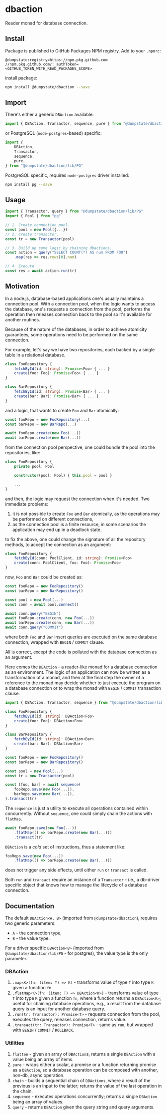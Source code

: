 # dbaction

Reader monad for database connection.

## Install

Package is published to GitHub Packages NPM registry. Add to your `.npmrc`:

```
@dumpstate:registry=https://npm.pkg.github.com
//npm.pkg.github.com/:_authToken=<GITHUB_TOKEN_WITH_READ_PACKAGES_SCOPE>
```

install package:

```sh
npm install @dumpstate/dbaction --save
```

## Import

There's either a generic `DBAction` available:

```ts
import { DBAction, Transactor, sequence, pure } from "@dumpstate/dbaction"
```

or PostgreSQL (`node-postgres`-based) specific:

```ts
import {
	DBAction,
	Transactor,
	sequence,
	pure,
} from "@dumpstate/dbaction/lib/PG"
```

PostgreSQL specific, requires `node-postgres` driver installed:

```sh
npm install pg --save
```

## Usage

```ts
import { Transactor, query } from "@dumpstate/dbaction/lib/PG"
import { Pool } from "pg"

// 1. Create connection pool.
const pool = new Pool({...})
// 2. Create transactor.
const tr = new Transactor(pool)

// 3. Build up some logic by chaining dbactions.
const action = query("SELECT COUNT(*) AS num FROM FOO")
    .map(res => res.rows[0].num)

// 4. Execute.
const res = await action.run(tr)
```

## Motivation

In a node.js, database-based applications one's usually maintains a connection pool. With a connection pool, when the logic wants to access the database, one's requests a connection from the pool, performs the operation then releases connection back to the pool so it's available for another routines.

Because of the nature of the databases, in order to achieve atomicity guarantees, some operations need to be performed on the same connection.

For example, let's say we have two repositories, each backed by a single table in a relational database.

```ts
class FooRepository {
    fetchById(id: string): Promise<Foo> { ... }
    create(foo: Foo): Promise<Foo> { ... }
}

class BarRepository {
    fetchById(id: string): Promise<Bar> { ... }
    create(bar: Bar): Promise<Bar> { ... }
}
```

and a logic, that wants to create `Foo` and `Bar` atomically:

```ts
const fooRepo = new FooRepository(...)
const barRepo = new BarRepo(...)

await fooRepo.create(new Foo(...))
await barRepo.create(new Bar(...))
```

from the connection pool perspective, one could bundle the pool into the repositories, like:

```ts
class FooRepository {
    private pool: Pool

    constructor(pool: Pool) { this.pool = pool }

    ...
}
```

and then, the logic may request the connection when it's needed. Two immediate problems:

1. it is not possible to create `Foo` and `Bar` atomically, as the operations may be performed on different connections,
2. as the connection pool is a finite resource, in some scenarios the application may end up in a deadlock state.

to fix the above, one could change the signature of all the repository methods, to accept the connection as an argument:

```ts
class FooRepository {
	fetchById(conn: PoolClient, id: string): Promise<Foo>
	create(conn: PoolClient, foo: Foo): Promise<Foo>
}
```

now, `Foo` and `Bar` could be created as:

```ts
const fooRepo = new FooRepository()
const barRepo = new BarRepository()

const pool = new Pool(...)
const conn = await pool.connect()

await conn.query("BEGIN")
await fooRepo.create(conn, new Foo(...))
await barRepo.create(conn, new Bar(...))
await conn.query("COMMIT")
```

where both `Foo` and `Bar` insert queries are executed on the same database connection, wrapped with `BEGIN` / `COMMIT` clause.

All is correct, except the code is polluted with the database connection as an argument.

Here comes the `DBAction` - a reader-like monad for a database connection as an environment. The logic of an application can now be written as a transformation of a monad, and then at the final step the owner of a reference to the monad may decide whether to just execute the program on a database connection or to wrap the monad with `BEGIN` / `COMMIT` transaction clause.

```ts
import { DBAction, Transactor, sequence } from "@dumpstate/dbaction/lib/PG"

class FooRepository {
    fetchById(id: string): DBAction<Foo>
    create(foo: Foo): DBAction<Foo>
}

class BarRepository {
    fetchById(id: string): DBAction<Bar>
    create(bar: Bar): DBAction<Bar>
}

const fooRepo = new FooRepository()
const barRepo = new BarRepository()

const pool = new Pool(...)
const tr = new Transactor(pool)

const [foo, bar] = await sequence(
    fooRepo.save(new Foo(...)),
    barRepo.save(new Bar(...)),
).transact(tr)
```

The `sequence` is just a utility to execute all operations contained within concurrently. Without `sequence`, one could simply chain the actions with `flatMap`.

```ts
await fooRepo.save(new Foo(...))
    .flatMap(() => barRepo.create(new Bar(...)))
    .transact(tr)
```

`DBAction` is a _cold_ set of instructions, thus a statement like:

```ts
fooRepo.save(new Foo(...))
    .flatMap(() => barRepo.create(new Bar(...)))
```

does not trigger any side effects, until either `run` or `transact` is called.

Both `run` and `transact` require an instance of a `Transactor` - i.e., a db-driver specific object that knows how to manage the lifecycle of a database connection.

## Documentation

The default `DBAction<A, B>` (imported from `@dumpstate/dbaction`), requires two generic parameters:

-   `A` - the connection type,
-   `B` - the value type.

For a driver specific `DBAction<B>` (imported from `@dumpstate/dbaction/lib/PG` - for postgres), the value type is the only parameter.

### DBAction

1. `.map<K>(fn: (item: T) => K)` - transforms value of type `T` into type `K` given a function `fn`.
2. `.flatMap<K>(fn: (item: T) => DBAction<K>)` - transforms value of type `T` into type `K` given a function `fn`, where a function returns a `DBAction<K>`; useful for chaining database operations, e.g., a result from the database query is an input for another database query.
3. `.run(tr: Transactor): Promise<T>` - requests connection from the pool, executes the query, releases connection, returns value.
4. `.transact(tr: Transactor): Promise<T>` - same as `run`, but wrapped with `BEGIN` / `COMMIT` / `ROLLBACK`.

### Utilities

1. `flatten` - given an array of `DBAction`s, returns a single `DBAction` with a value being an array of items.
2. `pure` - wraps either a scalar, a promise or a function returning promise as a `DBAction`, so a database operation can be composed with another, non-db, async operation.
3. `chain` - builds a sequential chain of `DBActions`, where a result of the previous is an input to the latter; returns the value of the last operation in the chain.
4. `sequence` - executes operations concurrently; returns a single `DBAction` being an array of values.
5. `query` - returns `DBAction` given the query string and query arguments.
